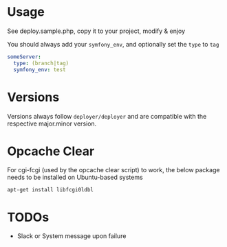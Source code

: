 # Usage

See deploy.sample.php, copy it to your project, modify & enjoy

You should always add your `symfony_env`, and optionally set the `type` to `tag`

```yaml
someServer:
  type: (branch|tag)
  symfony_env: test
```

# Versions

Versions always follow `deployer/deployer` and are compatible with the respective major.minor version.

# Opcache Clear

For cgi-fcgi (used by the opcache clear script) to work, the below package needs to be installed on Ubuntu-based systems

```
apt-get install libfcgi0ldbl
```

# TODOs

- Slack or System message upon failure